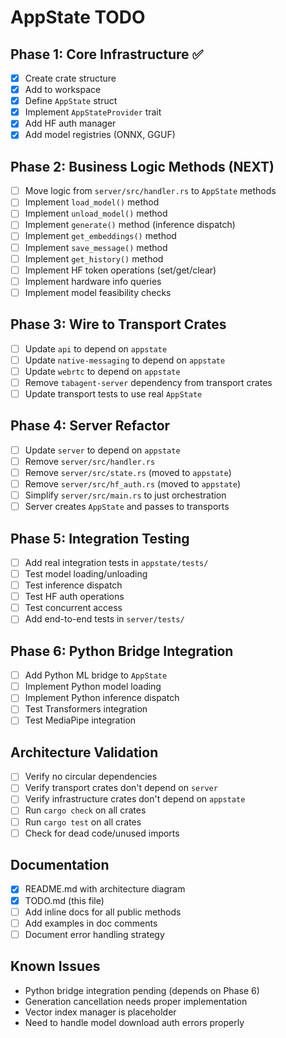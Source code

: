 # AppState TODO

## Phase 1: Core Infrastructure ✅
- [x] Create crate structure
- [x] Add to workspace
- [x] Define `AppState` struct
- [x] Implement `AppStateProvider` trait
- [x] Add HF auth manager
- [x] Add model registries (ONNX, GGUF)

## Phase 2: Business Logic Methods (NEXT)
- [ ] Move logic from `server/src/handler.rs` to `AppState` methods
- [ ] Implement `load_model()` method
- [ ] Implement `unload_model()` method
- [ ] Implement `generate()` method (inference dispatch)
- [ ] Implement `get_embeddings()` method
- [ ] Implement `save_message()` method
- [ ] Implement `get_history()` method
- [ ] Implement HF token operations (set/get/clear)
- [ ] Implement hardware info queries
- [ ] Implement model feasibility checks

## Phase 3: Wire to Transport Crates
- [ ] Update `api` to depend on `appstate`
- [ ] Update `native-messaging` to depend on `appstate`
- [ ] Update `webrtc` to depend on `appstate`
- [ ] Remove `tabagent-server` dependency from transport crates
- [ ] Update transport tests to use real `AppState`

## Phase 4: Server Refactor
- [ ] Update `server` to depend on `appstate`
- [ ] Remove `server/src/handler.rs`
- [ ] Remove `server/src/state.rs` (moved to `appstate`)
- [ ] Remove `server/src/hf_auth.rs` (moved to `appstate`)
- [ ] Simplify `server/src/main.rs` to just orchestration
- [ ] Server creates `AppState` and passes to transports

## Phase 5: Integration Testing
- [ ] Add real integration tests in `appstate/tests/`
- [ ] Test model loading/unloading
- [ ] Test inference dispatch
- [ ] Test HF auth operations
- [ ] Test concurrent access
- [ ] Add end-to-end tests in `server/tests/`

## Phase 6: Python Bridge Integration
- [ ] Add Python ML bridge to `AppState`
- [ ] Implement Python model loading
- [ ] Implement Python inference dispatch
- [ ] Test Transformers integration
- [ ] Test MediaPipe integration

## Architecture Validation
- [ ] Verify no circular dependencies
- [ ] Verify transport crates don't depend on `server`
- [ ] Verify infrastructure crates don't depend on `appstate`
- [ ] Run `cargo check` on all crates
- [ ] Run `cargo test` on all crates
- [ ] Check for dead code/unused imports

## Documentation
- [x] README.md with architecture diagram
- [x] TODO.md (this file)
- [ ] Add inline docs for all public methods
- [ ] Add examples in doc comments
- [ ] Document error handling strategy

## Known Issues
- Python bridge integration pending (depends on Phase 6)
- Generation cancellation needs proper implementation
- Vector index manager is placeholder
- Need to handle model download auth errors properly

